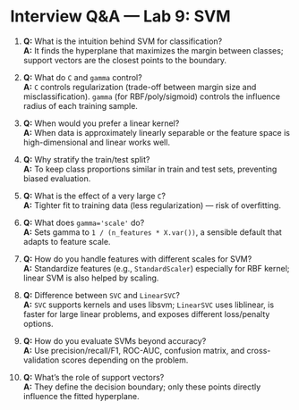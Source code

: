 # Interview Q&A — Lab 9: SVM

1. **Q:** What is the intuition behind SVM for classification?  
   **A:** It finds the hyperplane that maximizes the margin between classes; support vectors are the closest points to the boundary.

2. **Q:** What do `C` and `gamma` control?  
   **A:** `C` controls regularization (trade-off between margin size and misclassification). `gamma` (for RBF/poly/sigmoid) controls the influence radius of each training sample.

3. **Q:** When would you prefer a linear kernel?  
   **A:** When data is approximately linearly separable or the feature space is high-dimensional and linear works well.

4. **Q:** Why stratify the train/test split?  
   **A:** To keep class proportions similar in train and test sets, preventing biased evaluation.

5. **Q:** What is the effect of a very large `C`?  
   **A:** Tighter fit to training data (less regularization) — risk of overfitting.

6. **Q:** What does `gamma='scale'` do?  
   **A:** Sets gamma to `1 / (n_features * X.var())`, a sensible default that adapts to feature scale.

7. **Q:** How do you handle features with different scales for SVM?  
   **A:** Standardize features (e.g., `StandardScaler`) especially for RBF kernel; linear SVM is also helped by scaling.

8. **Q:** Difference between `SVC` and `LinearSVC`?  
   **A:** `SVC` supports kernels and uses libsvm; `LinearSVC` uses liblinear, is faster for large linear problems, and exposes different loss/penalty options.

9. **Q:** How do you evaluate SVMs beyond accuracy?  
   **A:** Use precision/recall/F1, ROC-AUC, confusion matrix, and cross-validation scores depending on the problem.

10. **Q:** What’s the role of support vectors?  
    **A:** They define the decision boundary; only these points directly influence the fitted hyperplane.